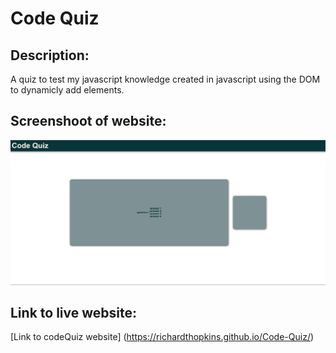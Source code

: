 # Code Quiz


## Description:

A quiz to test my javascript knowledge created in javascript using the DOM to dynamicly add elements.


## Screenshoot of website:


![Code Quiz page.](./assets/images/codeQuiz.png)




## Link to live website:

[Link to codeQuiz website]
(https://richardthopkins.github.io/Code-Quiz/)

